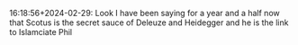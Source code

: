 16:18:56+2024-02-29: Look I have been saying for a year and a half now that Scotus is the secret sauce of Deleuze and Heidegger and he is the link to Islamciate Phil

